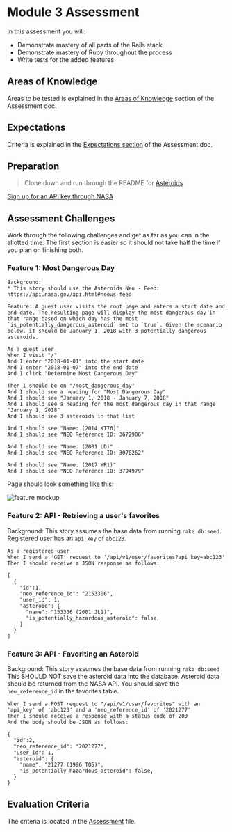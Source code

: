 # Module 3 Assessment

In this assessment you will:

* Demonstrate mastery of all parts of the Rails stack
* Demonstrate mastery of Ruby throughout the process
* Write tests for the added features

## Areas of Knowledge

Areas to be tested is explained in the [Areas of Knowledge](https://github.com/turingschool/lesson_plans/blob/master/ruby_03-professional_rails_applications/assessment.md#areas-of-knowledge) section of the Assessment doc.

## Expectations

Criteria is explained in the [Expectations section](http://backend.turing.io/module3/lessons/assessment#expectations) of the Assessment doc.


## Preparation

> Clone down and run through the README for [Asteroids](https://github.com/turingschool-examples/asteroids)

[Sign up for an API key through NASA](https://api.nasa.gov/index.html#apply-for-an-api-key)

## Assessment Challenges

Work through the following challenges and get as far as you can in the allotted time. The first section is easier so it should not take half the time if you plan on finishing both.

### Feature 1: Most Dangerous Day

```
Background:
* This story should use the Asteroids Neo - Feed: https://api.nasa.gov/api.html#neows-feed

Feature: A guest user visits the root page and enters a start date and end date. The resulting page will display the most dangerous day in that range based on which day has the most `is_potentially_dangerous_asteroid` set to `true`. Given the scenario below, it should be January 1, 2018 with 3 potentially dangerous asteroids.

As a guest user
When I visit "/"
And I enter "2018-01-01" into the start date
And I enter "2018-01-07" into the end date
And I click "Determine Most Dangerous Day"

Then I should be on "/most_dangerous_day"
And I should see a heading for "Most Dangerous Day"
And I should see "January 1, 2018 - January 7, 2018"
And I should see a heading for the most dangerous day in that range "January 1, 2018"
And I should see 3 asteroids in that list

And I should see "Name: (2014 KT76)"
And I should see "NEO Reference ID: 3672906"

And I should see "Name: (2001 LD)"
And I should see "NEO Reference ID: 3078262"

And I should see "Name: (2017 YR1)"
And I should see "NEO Reference ID: 3794979"
```

Page should look something like this:

![feature mockup](https://raw.githubusercontent.com/turingschool/assessment_challenges/master/_backend/3module_challenges/images/asteroids_mockup.png?token=AAEgYD-_-Wu_WFSB8w02D7FqLTOU2QtEks5bW33UwA%3D%3D)

### Feature 2: API - Retrieving a user's favorites

Background: This story assumes the base data from running `rake db:seed`. Registered user has an `api_key` of `abc123`.

```
As a registered user
When I send a 'GET' request to '/api/v1/user/favorites?api_key=abc123'
Then I should receive a JSON response as follows:
```

```
[
  {
    "id":1,
    "neo_reference_id": "2153306",
    "user_id": 1,
    "asteroid": {
      "name": "153306 (2001 JL1)",
      "is_potentially_hazardous_asteroid": false,
    }
  }
]
```

### Feature 3: API - Favoriting an Asteroid

Background: This story assumes the base data from running `rake db:seed`
This SHOULD NOT save the asteroid data into the database. Asteroid data should be returned from the NASA API. You should save the `neo_reference_id` in the favorites table.

```
When I send a POST request to "/api/v1/user/favorites" with an 'api_key' of 'abc123' and a 'neo_reference_id' of '2021277'
Then I should receive a response with a status code of 200
And the body should be JSON as follows:
```

```
{
  "id":2,
  "neo_reference_id": "2021277",
  "user_id": 1,
  "asteroid": {
    "name": "21277 (1996 TO5)",
    "is_potentially_hazardous_asteroid": false,
  }
}
```

## Evaluation Criteria

The criteria is located in the [Assessment](http://backend.turing.io/module3/lessons/assessment) file.
